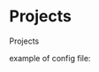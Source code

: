 # Projects
Projects

example of config file:

<?xml version="1.0" encoding="utf-8" ?>
<configuration>
  <startup>
    <supportedRuntime version="v4.0" sku=".NETFramework,Version=v4.6.1" />
  </startup>
  <appSettings>
    <add key="format" value="json"/>
    <add key ="path" value="D:\Logs"/>
  </appSettings>
</configuration>
